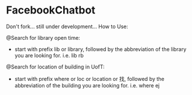 # FacebookChatbot

Don't fork... still under development...
How to Use:

@Search for library open time:
  - start with prefix lib or library, followed by the abbreviation of the library you are looking for.
    i.e. lib rb

@Search for location of building in UofT:
  - start with prefix where or loc or location or 找, followed by the abbreviation of the building you are looking for.
    i.e. where ej
